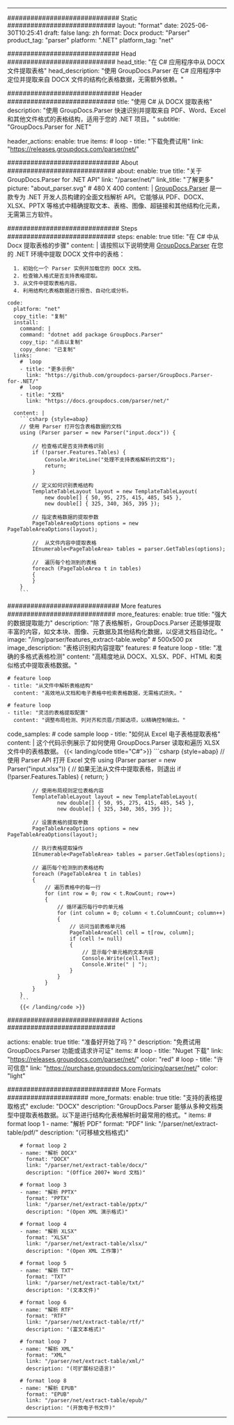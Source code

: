 


---
############################# Static ############################
layout: "format"
date:  2025-06-30T10:25:41
draft: false
lang: zh
format: Docx
product: "Parser"
product_tag: "parser"
platform: ".NET"
platform_tag: "net"

############################# Head ############################
head_title: "在 C# 应用程序中从 DOCX 文件提取表格"
head_description: "使用 GroupDocs.Parser 在 C# 应用程序中定位并提取来自 DOCX 文件的结构化表格数据，无需额外依赖。"

############################# Header ############################
title: "使用 C# 从 DOCX 提取表格" 
description: "使用 GroupDocs.Parser 快速识别并提取来自 PDF、Word、Excel 和其他文件格式的表格结构，适用于您的 .NET 项目。"
subtitle: "GroupDocs.Parser for .NET" 

header_actions:
  enable: true
  items:
    #  loop
    - title: "下载免费试用"
      link: "https://releases.groupdocs.com/parser/net/"
      
############################# About ############################
about:
    enable: true
    title: "关于 GroupDocs.Parser for .NET API"
    link: "/parser/net/"
    link_title: "了解更多"
    picture: "about_parser.svg" # 480 X 400
    content: |
       [GroupDocs.Parser](/parser/net/) 是一款专为 .NET 开发人员构建的全面文档解析 API。它能够从 PDF、DOCX、XLSX、PPTX 等格式中精确提取文本、表格、图像、超链接和其他结构化元素，无需第三方软件。

############################# Steps ############################
steps:
    enable: true
    title: "在 C# 中从 Docx 提取表格的步骤"
    content: |
      请按照以下说明使用 [GroupDocs.Parser](/parser/net/) 在您的 .NET 环境中提取 DOCX 文件中的表格：
      
      1. 初始化一个 Parser 实例并加载您的 DOCX 文档。
      2. 检查输入格式是否支持表格提取。
      3. 从文件中提取表格内容。
      4. 利用结构化表格数据进行报告、自动化或分析。
   
    code:
      platform: "net"
      copy_title: "复制"
      install:
        command: |
        command: "dotnet add package GroupDocs.Parser"
        copy_tip: "点击以复制"
        copy_done: "已复制"
      links:
        #  loop
        - title: "更多示例"
          link: "https://github.com/groupdocs-parser/GroupDocs.Parser-for-.NET/"
        #  loop
        - title: "文档"
          link: "https://docs.groupdocs.com/parser/net/"
          
      content: |
        ```csharp {style=abap}
        // 使用 Parser 打开包含表格数据的文档
        using (Parser parser = new Parser("input.docx")) {

            // 检查格式是否支持表格识别
            if (!parser.Features.Tables) {
                Console.WriteLine("处理不支持表格解析的文档");
                return;
            }

            // 定义如何识别表格结构
            TemplateTableLayout layout = new TemplateTableLayout(
                new double[] { 50, 95, 275, 415, 485, 545 },
                new double[] { 325, 340, 365, 395 });

            // 指定表格数据的提取参数
            PageTableAreaOptions options = new PageTableAreaOptions(layout);

            //  从文件内容中提取表格
            IEnumerable<PageTableArea> tables = parser.GetTables(options);

            //  遍历每个检测到的表格
            foreach (PageTableArea t in tables)
            {
            }
        }
        ```  

############################# More features ############################
more_features:
  enable: true
  title: "强大的数据提取能力"
  description: "除了表格解析，GroupDocs.Parser 还能够提取丰富的内容，如文本块、图像、元数据及其他结构化数据，以促进文档自动化。"
  image: "/img/parser/features_extract-table.webp" # 500x500 px
  image_description: "表格识别和内容提取"
  features:
    # feature loop
    - title: "准确的多格式表格检测"
      content: "高精度地从 DOCX、XLSX、PDF、HTML 和类似格式中提取表格数据。"

    # feature loop
    - title: "从文件中解析表格结构"
      content: "高效地从文档和电子表格中检索表格数据，无需格式损失。"

    # feature loop
    - title: "灵活的表格提取配置"
      content: "调整布局检测、列对齐和页眉/页脚选项，以精确控制输出。"
      
  code_samples:
    # code sample loop
    - title: "如何从 Excel 电子表格提取表格"
      content: |
        这个代码示例展示了如何使用 GroupDocs.Parser 读取和遍历 XLSX 文件中的表格数据。
        {{< landing/code title="C#">}}
        ```csharp {style=abap}
        //  使用 Parser API 打开 Excel 文件
        using (Parser parser = new Parser("input.xlsx"))
        {
            // 如果无法从文件中提取表格，则退出
            if (!parser.Features.Tables)
            {
                return;
            }

            // 使用布局规则定位表格内容
            TemplateTableLayout layout = new TemplateTableLayout(
                    new double[] { 50, 95, 275, 415, 485, 545 },
                    new double[] { 325, 340, 365, 395 });

            // 设置表格的提取参数
            PageTableAreaOptions options = new PageTableAreaOptions(layout);

            // 执行表格提取操作
            IEnumerable<PageTableArea> tables = parser.GetTables(options);

            // 遍历每个检测到的表格结构
            foreach (PageTableArea t in tables)
            {
                // 遍历表格中的每一行
                for (int row = 0; row < t.RowCount; row++)
                {
                    // 循环遍历每行中的单元格
                    for (int column = 0; column < t.ColumnCount; column++)
                    {
                        // 访问当前表格单元格
                        PageTableAreaCell cell = t[row, column];
                        if (cell != null)
                        {
                            // 显示每个单元格的文本内容
                            Console.Write(cell.Text);
                            Console.Write(" | ");
                        }
                    }
                }
            }
        }
        ```
        {{< /landing/code >}}


############################# Actions ############################

actions:
  enable: true
  title: "准备好开始了吗？"
  description: "免费试用 GroupDocs.Parser 功能或请求许可证"
  items:
    #  loop
    - title: "Nuget 下载"
      link: "https://releases.groupdocs.com/parser/net/"
      color: "red"
        #  loop
    - title: "许可信息"
      link: "https://purchase.groupdocs.com/pricing/parser/net/"
      color: "light"


############################# More Formats #####################
more_formats:
    enable: true
    title: "支持的表格提取格式"
    exclude: "DOCX"
    description: "GroupDocs.Parser 能够从多种文档类型中提取表格数据。以下是进行结构化表格解析时最常用的格式。"
    items: 
        # format loop 1
        - name: "解析 PDF"
          format: "PDF"
          link: "/parser/net/extract-table/pdf/"
          description: "(可移植文档格式)"
          
        # format loop 2
        - name: "解析 DOCX"
          format: "DOCX"
          link: "/parser/net/extract-table/docx/"
          description: "(Office 2007+ Word 文档)"
          
        # format loop 3
        - name: "解析 PPTX"
          format: "PPTX"
          link: "/parser/net/extract-table/pptx/"
          description: "(Open XML 演示格式)"
          
        # format loop 4
        - name: "解析 XLSX"
          format: "XLSX"
          link: "/parser/net/extract-table/xlsx/"
          description: "(Open XML 工作簿)"
          
        # format loop 5
        - name: "解析 TXT"
          format: "TXT"
          link: "/parser/net/extract-table/txt/"
          description: "(文本文件)"
          
        # format loop 6
        - name: "解析 RTF"
          format: "RTF"
          link: "/parser/net/extract-table/rtf/"
          description: "(富文本格式)"
          
        # format loop 7
        - name: "解析 XML"
          format: "XML"
          link: "/parser/net/extract-table/xml/"
          description: "(可扩展标记语言)"
          
        # format loop 8
        - name: "解析 EPUB"
          format: "EPUB"
          link: "/parser/net/extract-table/epub/"
          description: "(开放电子书文件)"
         
          

---